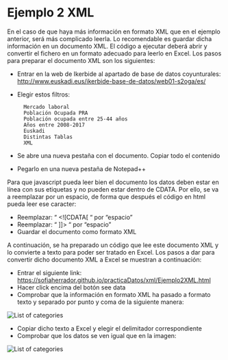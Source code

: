 # Ejemplo 2 XML

En el caso de que haya más información en formato XML que en el ejemplo anterior, será más complicado leerla. Lo recomendable es guardar dicha información en un documento XML. El código a ejecutar deberá abrir y convertir el fichero en un formato adecuado para leerlo en Excel.
Los pasos para preparar el documento XML son los siguientes:
- Entrar en la web de Ikerbide al apartado de base de datos coyunturales:
<http://www.euskadi.eus/ikerbide-base-de-datos/web01-s2oga/es/>
- Elegir estos filtros:

		Mercado laboral
		Población Ocupada PRA
		Población ocupada entre 25-44 años
		Años entre 2008-2017
		Euskadi
		Distintas Tablas
		XML
- Se abre una nueva pestaña con el documento. Copiar todo el contenido
- Pegarlo en una nueva pestaña de Notepad++

Para que javascript pueda leer bien el documento los datos deben estar en línea con sus etiquetas y no pueden estar dentro de CDATA. 
Por ello, se va a reemplazar por un espacio, de forma que después el código en html pueda leer ese caracter:
- Reemplazar: “ <![CDATA[ “  por  “espacio”
- Reemplazar: “ ]]>  “  por  “espacio”
- Guardar el documento como formato XML

A continuación, se ha preparado un código que lee este documento XML y lo convierte a texto para poder ser tratado en Excel.
Los pasos a dar para convertir dicho documento XML a Excel se muestran a continuación:
- Entrar el siguiente link:
<https://sofiaherrador.github.io/practicaDatos/xml/Ejemplo2XML.html>
- Hacer click encima del botón see data
- Comprobar que la información en formato XML ha pasado a formato texto y separado por punto y coma de la siguiente manera:

![List of categories](https://sofiaherrador.github.io/practicaDatos/fotos/fotos/CapturaXml4.JPG)
- Copiar dicho texto a Excel y elegir el delimitador correspondiente
- Comprobar que los datos se ven igual que en la imagen:

![List of categories](https://sofiaherrador.github.io/practicaDatos/fotos/fotos/CapturaXml6.JPG)
